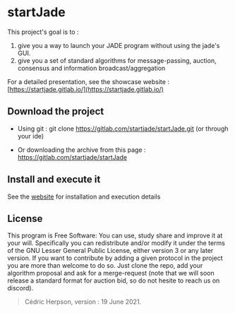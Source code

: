 # startJade

This project's goal is to : 
1.  give you a way to launch your JADE program without using the jade's GUI.
2.  give you a set of standard algorithms for message-passing, auction, consensus and information broadcast/aggregation 

For a detailed presentation, see the showcase website : [https://startjade.gitlab.io/](https://startjade.gitlab.io/)

## Download the project

 - Using git : git clone https://gitlab.com/startjade/startJade.git (or through your ide)

 - Or downloading the archive from this page : https://gitlab.com/startjade/startJade

## Install and execute it

See the [website]((https://startjade.gitlab.io/page/startjade/presentation/)) for installation and execution details


## License

This program is Free Software: You can use, study share and improve it at your
will. Specifically you can redistribute and/or modify it under the terms of the GNU Lesser General Public License, either version 3 or any later version.
If you want to contribute by adding a given protocol in the project you are more than welcome to do so.
Just clone the repo, add your algorithm proposal and ask for a merge-request (note that we will soon release a standard format for auction bid, so do not hesite to reach us on discord).

> Cédric Herpson, version : 19 June 2021.

